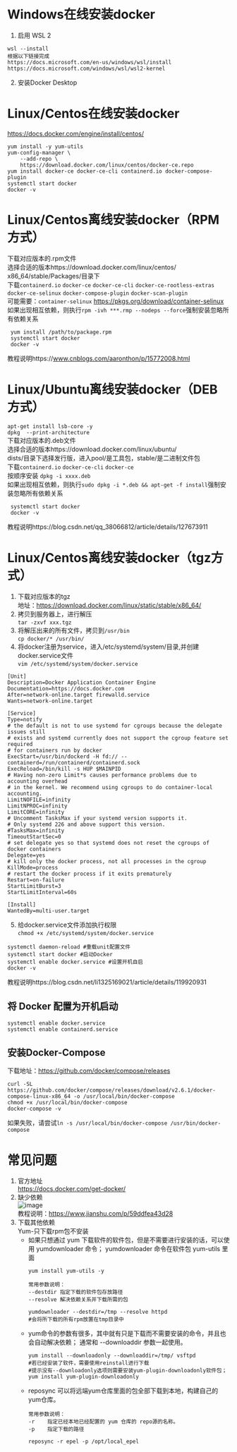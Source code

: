 # Windows在线安装docker
1. 启用 WSL 2   
```
wsl --install
根据以下链接完成
https://docs.microsoft.com/en-us/windows/wsl/install
https://docs.microsoft.com/windows/wsl/wsl2-kernel
```
2. 安装Docker Desktop 

# Linux/Centos在线安装docker
https://docs.docker.com/engine/install/centos/  
```
yum install -y yum-utils
yum-config-manager \
    --add-repo \
    https://download.docker.com/linux/centos/docker-ce.repo
yum install docker-ce docker-ce-cli containerd.io docker-compose-plugin
systemctl start docker
docker -v
```

# Linux/Centos离线安装docker（RPM方式）
下载对应版本的.rpm文件  
选择合适的版本https://download.docker.com/linux/centos/  
x86_64/stable/Packages/目录下  
下载`containerd.io` `docker-ce` `docker-ce-cli` `docker-ce-rootless-extras` `docker-ce-selinux` `docker-compose-plugin` `docker-scan-plugin`  
可能需要：`container-selinux` https://pkgs.org/download/container-selinux  
如果出现相互依赖，则执行`rpm -ivh ***.rmp --nodeps --force`强制安装忽略所有依赖关系
   ```
    yum install /path/to/package.rpm
    systemctl start docker
    docker -v
   ```
教程说明https://www.cnblogs.com/aaronthon/p/15772008.html

# Linux/Ubuntu离线安装docker（DEB方式）
`apt-get install lsb-core -y`  
`dpkg  --print-architecture`  
下载对应版本的.deb文件  
选择合适的版本https://download.docker.com/linux/ubuntu/   
dists/目录下选择发行版，进入pool/是工具包，stable/是二进制文件包   
下载`containerd.io` `docker-ce-cli` `docker-ce`   
按顺序安装 `dpkg -i xxxx.deb`  
如果出现相互依赖，则执行`sudo dpkg -i *.deb && apt-get -f install`强制安装忽略所有依赖关系
   ```
    systemctl start docker
    docker -v
   ```
教程说明https://blog.csdn.net/qq_38066812/article/details/127673911

# Linux/Centos离线安装docker（tgz方式）
1. 下载对应版本的tgz  
地址：https://download.docker.com/linux/static/stable/x86_64/
2. 拷贝到服务器上，进行解压   
`tar -zxvf xxx.tgz`  
3. 将解压出来的所有文件，拷贝到`/usr/bin`  
`cp docker/* /usr/bin/`
4. 将docker注册为service，进入/etc/systemd/system/目录,并创建docker.service文件  
`vim /etc/systemd/system/docker.service`  
```
[Unit]
Description=Docker Application Container Engine
Documentation=https://docs.docker.com
After=network-online.target firewalld.service
Wants=network-online.target

[Service]
Type=notify
# the default is not to use systemd for cgroups because the delegate issues still
# exists and systemd currently does not support the cgroup feature set required
# for containers run by docker
ExecStart=/usr/bin/dockerd -H fd:// --containerd=/run/containerd/containerd.sock
ExecReload=/bin/kill -s HUP $MAINPID
# Having non-zero Limit*s causes performance problems due to accounting overhead
# in the kernel. We recommend using cgroups to do container-local accounting.
LimitNOFILE=infinity
LimitNPROC=infinity
LimitCORE=infinity
# Uncomment TasksMax if your systemd version supports it.
# Only systemd 226 and above support this version.
#TasksMax=infinity
TimeoutStartSec=0
# set delegate yes so that systemd does not reset the cgroups of docker containers
Delegate=yes
# kill only the docker process, not all processes in the cgroup
KillMode=process
# restart the docker process if it exits prematurely
Restart=on-failure
StartLimitBurst=3
StartLimitInterval=60s

[Install]
WantedBy=multi-user.target
```
5. 给docker.service文件添加执行权限  
`chmod +x /etc/systemd/system/docker.service`
```
systemctl daemon-reload #重载unit配置文件
systemctl start docker #启动Docker
systemctl enable docker.service #设置开机自启
docker -v
```
教程说明https://blog.csdn.net/li1325169021/article/details/119920931

## 将 Docker 配置为开机启动
`systemctl enable docker.service`  
`systemctl enable containerd.service`

## 安装Docker-Compose
下载地址：https://github.com/docker/compose/releases
```
curl -SL https://github.com/docker/compose/releases/download/v2.6.1/docker-compose-linux-x86_64 -o /usr/local/bin/docker-compose
chmod +x /usr/local/bin/docker-compose
docker-compose -v
```
如果失败，请尝试`ln -s /usr/local/bin/docker-compose /usr/bin/docker-compose`

# 常见问题
1. 官方地址  
https://docs.docker.com/get-docker/
2. 缺少依赖  
![image](https://user-images.githubusercontent.com/46952617/180118423-dabfe687-7092-401f-8b62-f33e3896fc3a.png)  
教程说明：https://www.jianshu.com/p/59ddfea43d28  
3. 下载其他依赖  
Yum-只下载rpm包不安装  
    - 如果只想通过 yum 下载软件的软件包，但是不需要进行安装的话，可以使用 yumdownloader 命令；
yumdownloader 命令在软件包 yum-utils 里面  
        ```
        yum install yum-utils -y

        常用参数说明：
        --destdir 指定下载的软件包存放路径
        --resolve 解决依赖关系并下载所需的包

        yumdownloader --destdir=/tmp --resolve httpd
        #会将所下载的所有rpm放置在tmp目录中
        ```
    - yum命令的参数有很多，其中就有只是下载而不需要安装的命令，并且也会自动解决依赖；
通常和 --downloaddir 参数一起使用。
        ```
        yum install --downloadonly --downloaddir=/tmp/ vsftpd
        #若已经安装了软件，需要使用reinstall进行下载
        #提示没有--downloadonly选项则需要安装yum-plugin-downloadonly软件包；
        yum install yum-plugin-downloadonly
        ```
    - reposync 可以将远端yum仓库里面的包全部下载到本地，构建自己的yum仓库。
        ```
        常用参数说明：
        -r    指定已经本地已经配置的 yum 仓库的 repo源的名称。
        -p    指定下载的路径

        reposync -r epel -p /opt/local_epel
        ```
